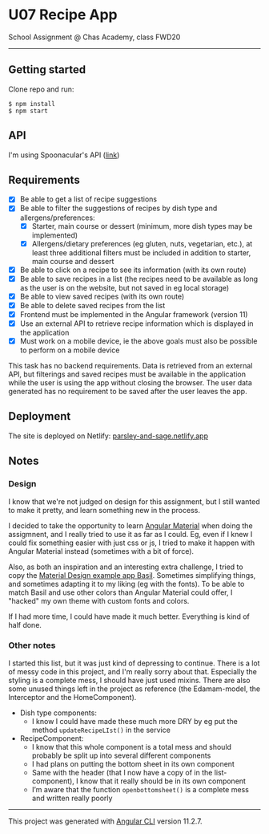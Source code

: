 # U07 Recipe App

School Assignment @ Chas Academy, class FWD20

---

## Getting started

Clone repo and run:
```
$ npm install
$ npm start
```

## API

I'm using Spoonacular's API ([link](https://spoonacular.com/food-api/))

## Requirements

- [x] Be able to get a list of recipe suggestions
- [x] Be able to filter the suggestions of recipes by dish type and allergens/preferences:
  - [x] Starter, main course or dessert (minimum, more dish types may be implemented)
  - [x] Allergens/dietary preferences (eg gluten, nuts, vegetarian, etc.), at least three additional filters must be included in addition to starter, main course and dessert
- [x] Be able to click on a recipe to see its information (with its own route)
- [x] Be able to save recipes in a list (the recipes need to be available as long as the user is on the website, but not saved in eg local storage)
- [x] Be able to view saved recipes (with its own route)
- [x] Be able to delete saved recipes from the list
- [x] Frontend must be implemented in the Angular framework (version 11)
- [x] Use an external API to retrieve recipe information which is displayed in the application
- [x] Must work on a mobile device, ie the above goals must also be possible to perform on a mobile device

This task has no backend requirements. Data is retrieved from an external API, but filterings and saved recipes must be available in the application while the user is using the app without closing the browser. The user data generated has no requirement to be saved after the user leaves the app.

## Deployment

The site is deployed on Netlify: [parsley-and-sage.netlify.app](https://parsley-and-sage.netlify.app/)
## Notes

### Design

I know that we're not judged on design for this assignment, but I still wanted to make it pretty, and learn something new in the process.

I decided to take the opportunity to learn [Angular Material](https://material.angular.io/) when doing the assigmnent, and I really tried to use it as far as I could. Eg, even if I knew I could fix something easier with just css or js, I tried to make it happen with Angular Material instead (sometimes with a bit of force).

Also, as both an inspiration and an interesting extra challenge, I tried to copy the [Material Design example app Basil](https://material.io/design/material-studies/basil.html). Sometimes simplifying things, and sometimes adapting it to my liking (eg with the fonts). To be able to match Basil and use other colors than Angular Material could offer, I "hacked" my own theme with custom fonts and colors.

If I had more time, I could have made it much better. Everything is kind of half done.

### Other notes

I started this list, but it was just kind of depressing to continue. There is a lot of messy code in this project, and I'm really sorry about that. Especially the styling is a complete mess, I should have just used mixins. There are also some unused things left in the project as reference (the Edamam-model, the Interceptor and the HomeComponent).

- Dish type components:
    - I know I could have made these much more DRY by eg put the method `updateRecipeLIst()` in the service
- RecipeComponent:
    - I know that this whole component is a total mess and should probably be split up into several different components
    - I had plans on putting the bottom sheet in its own component
    - Same with the header (that I now have a copy of in the list-component), I know that it really should be in its own component
    - I’m aware that the function `openbottomsheet()` is a complete mess and written really poorly

---


This project was generated with [Angular CLI](https://github.com/angular/angular-cli) version 11.2.7.
